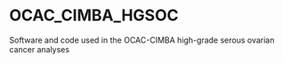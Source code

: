 # OCAC_CIMBA_HGSOC
Software and code used in the OCAC-CIMBA high-grade serous ovarian cancer analyses
